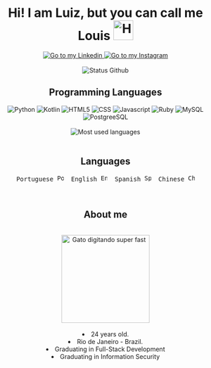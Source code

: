 <div align="center">
    <h1> Hi! I am Luiz, but you can call me Louis <img alt="Hand shaking" src="https://github.com/luizmarinhojr/luizmarinhojr/assets/100722777/54e7152c-9cb2-40ca-8dd1-a592d8d76f68" width=45px></h1>
    <a href="https://www.linkedin.com/in/luizmarinhojr/">
        <img alt="Go to my Linkedin" src="https://img.shields.io/badge/linkedin-%230077B5.svg?style=for-the-badge&logo=linkedin&logoColor=white)](https://www.linkedin.com/in/luizmarinhojr/">
    </a>
    <a href="https://www.instagram.com/loouym/">
        <img alt="Go to my Instagram" src="https://img.shields.io/badge/Instagram-%23E4405F.svg?style=for-the-badge&logo=Instagram&logoColor=white">
    </a>
</div>

<br>

<div align="center">
    <img alt="Status Github" src="https://github-readme-stats.vercel.app/api?username=luizmarinhojr&show_icons=true&theme=merko">
</div>

<div class="programming-languages" align="center">
    <h2>Programming Languages</h2>
    <img alt="Python" src="https://img.shields.io/badge/Python-FFD43B?style=for-the-badge&logo=python&logoColor=blue">
    <img alt="Kotlin" src="https://img.shields.io/badge/Kotlin-0095D5?&style=for-the-badge&logo=kotlin&logoColor=white">
    <img alt="HTML5" src="https://img.shields.io/badge/HTML5-E34F26?style=for-the-badge&logo=html5&logoColor=white">
    <img alt="CSS" src="https://img.shields.io/badge/CSS3-1572B6?style=for-the-badge&logo=css3&logoColor=white">
    <img alt="Javascript" src="https://img.shields.io/badge/JavaScript-323330?style=for-the-badge&logo=javascript&logoColor=F7DF1E">
    <img alt="Ruby" src="https://img.shields.io/badge/Ruby-CC342D?style=for-the-badge&logo=ruby&logoColor=white">
    <img alt="MySQL" src="https://img.shields.io/badge/MySQL-00000F?style=for-the-badge&logo=mysql&logoColor=white">
    <img alt="PostgreeSQL" src="https://img.shields.io/badge/PostgreSQL-316192?style=for-the-badge&logo=postgresql&logoColor=white">
</div>

<br>

<div align="center">
    <img alt="Most used languages" src="https://github-readme-stats.vercel.app/api/top-langs/?username=luizmarinhojr&layout=compact">
</div>

<br>

<div class="languages" align="center">
    <h2>Languages</h2>
    <pre>Portuguese <img alt="Portuguese" src="https://hatscripts.github.io/circle-flags/flags/br.svg" width=15px>  English <img alt="English" src="https://hatscripts.github.io/circle-flags/flags/us.svg" width=15px>  Spanish <img alt="Spanish" src="https://hatscripts.github.io/circle-flags/flags/es.svg" width=15px>  Chinese <img alt="Chinese" src="https://hatscripts.github.io/circle-flags/flags/cn.svg" width=15px></pre>
</div>

<br>

<div align="center">
    <h2>About me</h2>
    <br>
    <div class="image-gif">
        <img alt="Gato digitando super fast" src="https://github.com/luizmarinhojr/luizmarinhojr/assets/100722777/9d1c2017-fdac-4e55-8308-06bee5dd5f81" height="200px">
    </div>
    <br>
    <li>24 years old.</li>
    <li>Rio de Janeiro - Brazil.</li>
    <li>Graduating in Full-Stack Development</li>
    <li>Graduating in Information Security</li>
</div>
